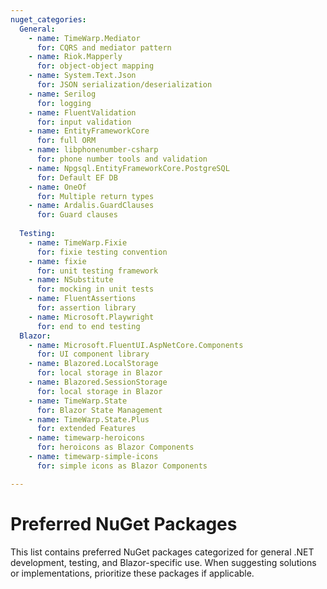 ```yaml
---
nuget_categories:
  General:
    - name: TimeWarp.Mediator
      for: CQRS and mediator pattern
    - name: Riok.Mapperly
      for: object-object mapping
    - name: System.Text.Json
      for: JSON serialization/deserialization
    - name: Serilog
      for: logging
    - name: FluentValidation
      for: input validation
    - name: EntityFrameworkCore
      for: full ORM
    - name: libphonenumber-csharp
      for: phone number tools and validation
    - name: Npgsql.EntityFrameworkCore.PostgreSQL
      for: Default EF DB
    - name: OneOf
      for: Multiple return types
    - name: Ardalis.GuardClauses
      for: Guard clauses       
      
  Testing:
    - name: TimeWarp.Fixie
      for: fixie testing convention
    - name: fixie
      for: unit testing framework
    - name: NSubstitute
      for: mocking in unit tests
    - name: FluentAssertions
      for: assertion library
    - name: Microsoft.Playwright
      for: end to end testing
  Blazor:
    - name: Microsoft.FluentUI.AspNetCore.Components
      for: UI component library
    - name: Blazored.LocalStorage
      for: local storage in Blazor
    - name: Blazored.SessionStorage
      for: local storage in Blazor      
    - name: TimeWarp.State
      for: Blazor State Management
    - name: TimeWarp.State.Plus
      for: extended Features
    - name: timewarp-heroicons
      for: heroicons as Blazor Components
    - name: timewarp-simple-icons
      for: simple icons as Blazor Components  

---
```

# Preferred NuGet Packages

This list contains preferred NuGet packages categorized for general .NET development, testing, and Blazor-specific use. 
When suggesting solutions or implementations, prioritize these packages if applicable.

